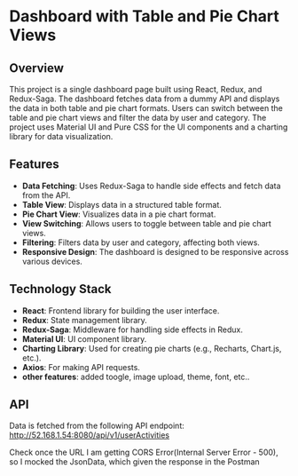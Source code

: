 # Dashboard with Table and Pie Chart Views

## Overview

This project is a single dashboard page built using React, Redux, and Redux-Saga. The dashboard fetches data from a dummy API and displays the data in both table and pie chart formats. Users can switch between the table and pie chart views and filter the data by user and category. The project uses Material UI and Pure CSS  for the UI components and a charting library for data visualization.

## Features

- **Data Fetching**: Uses Redux-Saga to handle side effects and fetch data from the API.
- **Table View**: Displays data in a structured table format.
- **Pie Chart View**: Visualizes data in a pie chart format.
- **View Switching**: Allows users to toggle between table and pie chart views.
- **Filtering**: Filters data by user and category, affecting both views.
- **Responsive Design**: The dashboard is designed to be responsive across various devices.

## Technology Stack

- **React**: Frontend library for building the user interface.
- **Redux**: State management library.
- **Redux-Saga**: Middleware for handling side effects in Redux.
- **Material UI**: UI component library.
- **Charting Library**: Used for creating pie charts (e.g., Recharts, Chart.js, etc.).
- **Axios**: For making API requests.
- **other features**: added toogle, image upload, theme, font, etc..

## API

Data is fetched from the following API endpoint: http://52.168.1.54:8080/api/v1/userActivities


Check once the URL I am getting CORS Error(Internal Server Error - 500), so I mocked the JsonData, which given the response in the Postman

